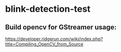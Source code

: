 # blink-detection-test

## Build opencv for GStreamer usage:
https://developer.ridgerun.com/wiki/index.php?title=Compiling_OpenCV_from_Source
